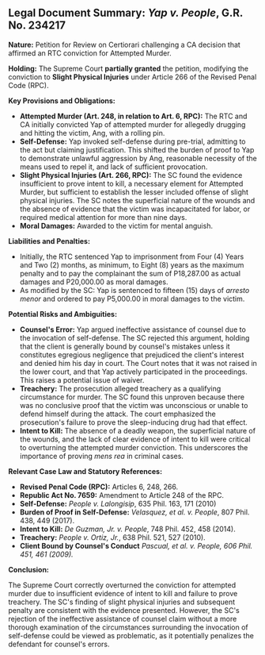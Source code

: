 ## Legal Document Summary: *Yap v. People*, G.R. No. 234217

**Nature:** Petition for Review on Certiorari challenging a CA decision that affirmed an RTC conviction for Attempted Murder.

**Holding:** The Supreme Court **partially granted** the petition, modifying the conviction to **Slight Physical Injuries** under Article 266 of the Revised Penal Code (RPC).

**Key Provisions and Obligations:**

*   **Attempted Murder (Art. 248, in relation to Art. 6, RPC):** The RTC and CA initially convicted Yap of attempted murder for allegedly drugging and hitting the victim, Ang, with a rolling pin.
*   **Self-Defense:** Yap invoked self-defense during pre-trial, admitting to the act but claiming justification. This shifted the burden of proof to Yap to demonstrate unlawful aggression by Ang, reasonable necessity of the means used to repel it, and lack of sufficient provocation.
*   **Slight Physical Injuries (Art. 266, RPC):** The SC found the evidence insufficient to prove intent to kill, a necessary element for Attempted Murder, but sufficient to establish the lesser included offense of slight physical injuries. The SC notes the superficial nature of the wounds and the absence of evidence that the victim was incapacitated for labor, or required medical attention for more than nine days.
*   **Moral Damages:** Awarded to the victim for mental anguish.

**Liabilities and Penalties:**

*   Initially, the RTC sentenced Yap to imprisonment from Four (4) Years and Two (2) months, as minimum, to Eight (8) years as the maximum penalty and to pay the complainant the sum of P18,287.00 as actual damages and P20,000.00 as moral damages.
*   As modified by the SC: Yap is sentenced to fifteen (15) days of *arresto menor* and ordered to pay P5,000.00 in moral damages to the victim.

**Potential Risks and Ambiguities:**

*   **Counsel's Error:** Yap argued ineffective assistance of counsel due to the invocation of self-defense. The SC rejected this argument, holding that the client is generally bound by counsel's mistakes unless it constitutes egregious negligence that prejudiced the client's interest and denied him his day in court. The Court notes that it was not raised in the lower court, and that Yap actively participated in the proceedings. This raises a potential issue of waiver.
*   **Treachery:** The prosecution alleged treachery as a qualifying circumstance for murder. The SC found this unproven because there was no conclusive proof that the victim was unconscious or unable to defend himself during the attack. The court emphasized the prosecution's failure to prove the sleep-inducing drug had that effect.
*   **Intent to Kill:** The absence of a deadly weapon, the superficial nature of the wounds, and the lack of clear evidence of intent to kill were critical to overturning the attempted murder conviction. This underscores the importance of proving *mens rea* in criminal cases.

**Relevant Case Law and Statutory References:**

*   **Revised Penal Code (RPC):** Articles 6, 248, 266.
*   **Republic Act No. 7659:** Amendment to Article 248 of the RPC.
*   **Self-Defense:** *People v. Lalongisip*, 635 Phil. 163, 171 (2010)
*   **Burden of Proof in Self-Defense:** *Velasquez, et al. v. People*, 807 Phil. 438, 449 (2017).
*   **Intent to Kill:** *De Guzman, Jr. v. People*, 748 Phil. 452, 458 (2014).
*   **Treachery:** *People v. Ortiz, Jr.*, 638 Phil. 521, 527 (2010).
*   **Client Bound by Counsel's Conduct** *Pascual, et al. v. People, 606 Phil. 451, 461 (2009).*

**Conclusion:**

The Supreme Court correctly overturned the conviction for attempted murder due to insufficient evidence of intent to kill and failure to prove treachery. The SC's finding of slight physical injuries and subsequent penalty are consistent with the evidence presented. However, the SC's rejection of the ineffective assistance of counsel claim without a more thorough examination of the circumstances surrounding the invocation of self-defense could be viewed as problematic, as it potentially penalizes the defendant for counsel's errors.
